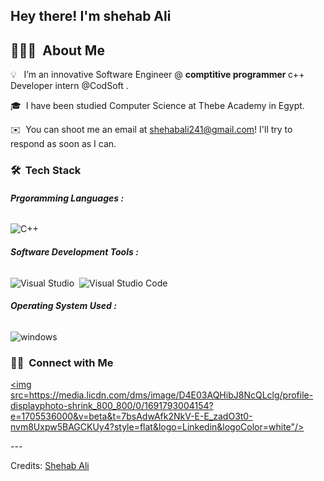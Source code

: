 
<h2>Hey there! I'm  <b>shehab Ali</b>  
  
</h2>

<!-- ## 👋 &nbsp;Hey there! I'm Aditya -->

## 👨🏻‍💻 &nbsp;About Me



💡 &nbsp; I’m an innovative Software Engineer @ <b>comptitive programmer </b>  c++ Developer intern @CodSoft <b></b>.

🎓 &nbsp;I have been studied Computer Science  at Thebe Academy in Egypt.

✉️ &nbsp;You can shoot me an email at shehabali241@gmail.com! I'll try to respond as soon as I can.

### 🛠 &nbsp;Tech Stack

###### <b>Prgoramming Languages :</b>

![C++](https://img.shields.io/badge/-C++-05122A?style=flat&logo=C%2B%2B&logoColor=00599C)&nbsp;







###### <b>Software Development Tools :</b>

![Visual Studio](https://img.shields.io/badge/-Visual%20Studio-05122A?style=flat&logo=visual-studio&logoColor=800080)&nbsp;
![Visual Studio Code](https://img.shields.io/badge/-Visual%20Studio%20Code-05122A?style=flat&logo=visual-studio-code&logoColor=007ACC)&nbsp;


###### <b>Operating System Used :</b>

![windows](https://img.shields.io/badge/-windows-05122A?style=flat&logo=windows)



### 🤝🏻 &nbsp;Connect with Me
<p align="center">

<a href="https://www.linkedin.com/in/shehabali241/"><img src=https://media.licdn.com/dms/image/D4E03AQHibJ8NcQLclg/profile-displayphoto-shrink_800_800/0/1691793004154?e=1705536000&v=beta&t=7bsAdwAfk2NkV-E-E_zadO3t0-nvm8Uxpw5BAGCKUy4?style=flat&logo=Linkedin&logoColor=white"/></a>

</p>
---

Credits: [Shehab Ali](https://github.com/shehab-A-hassan)
